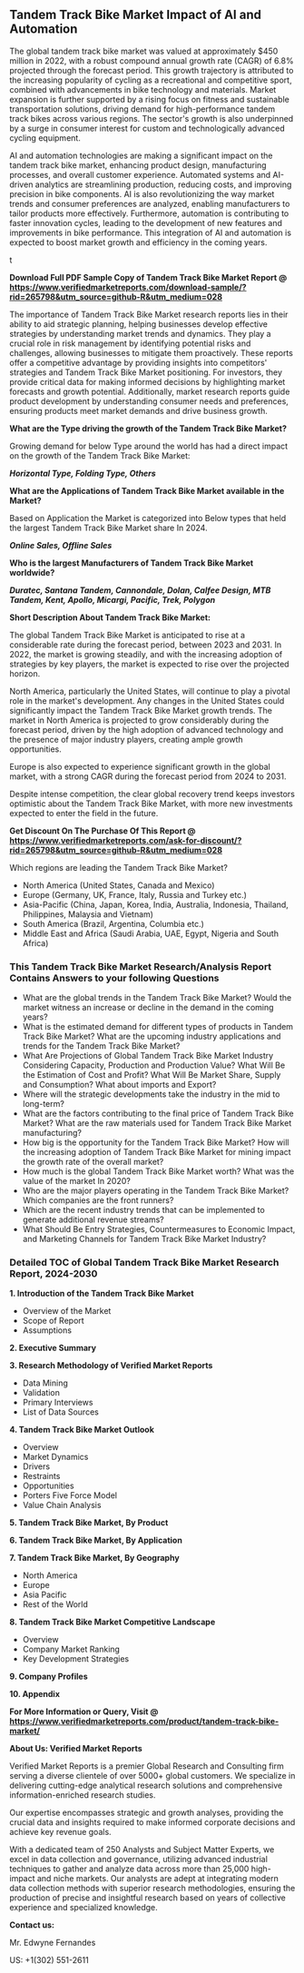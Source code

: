 <h2>Tandem Track Bike Market Impact of AI and Automation</h2><p>The global tandem track bike market was valued at approximately $450 million in 2022, with a robust compound annual growth rate (CAGR) of 6.8% projected through the forecast period. This growth trajectory is attributed to the increasing popularity of cycling as a recreational and competitive sport, combined with advancements in bike technology and materials. Market expansion is further supported by a rising focus on fitness and sustainable transportation solutions, driving demand for high-performance tandem track bikes across various regions. The sector's growth is also underpinned by a surge in consumer interest for custom and technologically advanced cycling equipment.</p><p>AI and automation technologies are making a significant impact on the tandem track bike market, enhancing product design, manufacturing processes, and overall customer experience. Automated systems and AI-driven analytics are streamlining production, reducing costs, and improving precision in bike components. AI is also revolutionizing the way market trends and consumer preferences are analyzed, enabling manufacturers to tailor products more effectively. Furthermore, automation is contributing to faster innovation cycles, leading to the development of new features and improvements in bike performance. This integration of AI and automation is expected to boost market growth and efficiency in the coming years.</p>t</p><p id="" class=""><strong>Download Full PDF Sample Copy of Tandem Track Bike Market Report @ <a href="https://www.verifiedmarketreports.com/download-sample/?rid=265798&utm_source=github-R&utm_medium=028" target="_blank">https://www.verifiedmarketreports.com/download-sample/?rid=265798&utm_source=github-R&utm_medium=028</a></strong></p><p>The importance of&nbsp;Tandem Track Bike Market research reports lies in their ability to aid strategic planning, helping businesses develop effective strategies by understanding market trends and dynamics. They play a crucial role in risk management by identifying potential risks and challenges, allowing businesses to mitigate them proactively. These reports offer a competitive advantage by providing insights into competitors' strategies and Tandem Track Bike Market positioning. For investors, they provide critical data for making informed decisions by highlighting market forecasts and growth potential. Additionally, market research reports guide product development by understanding consumer needs and preferences, ensuring products meet market demands and drive business growth.</p><p><strong>What are the&nbsp;Type driving the growth of the Tandem Track Bike Market?</strong></p><p id="" class="">Growing demand for below Type around the world has had a direct impact on the growth of the Tandem Track Bike Market:</p><em><strong>Horizontal Type, Folding Type, Others</strong></em></p><strong>What are the&nbsp;Applications&nbsp;of Tandem Track Bike Market available in the Market?</strong></p><p id="" class="">Based on Application the Market is categorized into Below types that held the largest Tandem Track Bike Market share In 2024.</p><em><strong>Online Sales, Offline Sales</strong></em></p><strong>Who is the largest Manufacturers of Tandem Track Bike Market worldwide?</strong></p><p><em><strong>Duratec, Santana Tandem, Cannondale, Dolan, Calfee Design, MTB Tandem, Kent, Apollo, Micargi, Pacific, Trek, Polygon</strong></em></p><p id="" class=""><strong>Short Description About Tandem Track Bike Market:</strong></p><p>The global Tandem Track Bike Market is anticipated to rise at a considerable rate during the forecast period, between 2023 and 2031. In 2022, the market is growing steadily, and with the increasing adoption of strategies by key players, the market is expected to rise over the projected horizon.</p><p>North America, particularly the United States, will continue to play a pivotal role in the market's development. Any changes in the United States could significantly impact the Tandem Track Bike Market growth trends. The market in North America is projected to grow considerably during the forecast period, driven by the high adoption of advanced technology and the presence of major industry players, creating ample growth opportunities.</p><p>Europe is also expected to experience significant growth in the global market, with a strong CAGR during the forecast period from 2024 to 2031.</p><p>Despite intense competition, the clear global recovery trend keeps investors optimistic about the Tandem Track Bike Market, with more new investments expected to enter the field in the future.</p><p id="" class=""><strong>Get Discount On The Purchase Of This Report @ <a href="https://www.verifiedmarketreports.com/ask-for-discount/?rid=265798&utm_source=github-R&utm_medium=028" target="_blank">https://www.verifiedmarketreports.com/ask-for-discount/?rid=265798&utm_source=github-R&utm_medium=028</a></strong></p>Which regions are leading the Tandem Track Bike Market?</p><ul><li>North America (United States, Canada and Mexico)</li><li>Europe (Germany, UK, France, Italy, Russia and Turkey etc.)</li><li>Asia-Pacific (China, Japan, Korea, India, Australia, Indonesia, Thailand, Philippines, Malaysia and Vietnam)</li><li>South America (Brazil, Argentina, Columbia etc.)</li><li>Middle East and Africa (Saudi Arabia, UAE, Egypt, Nigeria and South Africa)</li></ul><h3 id="" class="">This Tandem Track Bike Market Research/Analysis Report Contains Answers to your following Questions</h3><ul><li>What are the global trends in the Tandem Track Bike Market? Would the market witness an increase or decline in the demand in the coming years?</li><li>What is the estimated demand for different types of products in Tandem Track Bike Market? What are the upcoming industry applications and trends for the Tandem Track Bike Market?</li><li>What Are Projections of Global Tandem Track Bike Market Industry Considering Capacity, Production and Production Value? What Will Be the Estimation of Cost and Profit? What Will Be Market Share, Supply and Consumption? What about imports and Export?</li><li>Where will the strategic developments take the industry in the mid to long-term?</li><li>What are the factors contributing to the final price of Tandem Track Bike Market? What are the raw materials used for Tandem Track Bike Market manufacturing?</li><li>How big is the opportunity for the Tandem Track Bike Market? How will the increasing adoption of Tandem Track Bike Market for mining impact the growth rate of the overall market?</li><li>How much is the global Tandem Track Bike Market worth? What was the value of the market In 2020?</li><li>Who are the major players operating in the Tandem Track Bike Market? Which companies are the front runners?</li><li>Which are the recent industry trends that can be implemented to generate additional revenue streams?</li><li>What Should Be Entry Strategies, Countermeasures to Economic Impact, and Marketing Channels for Tandem Track Bike Market Industry?</li></ul><h3 id="" class="">Detailed TOC of Global Tandem Track Bike Market Research Report, 2024-2030</h3><p id="" class=""><strong>1. Introduction of the Tandem Track Bike Market</strong></p><ul><li>Overview of the Market</li><li>Scope of Report</li><li>Assumptions</li></ul><p id="" class=""><strong>2. Executive Summary</strong></p><p id="" class=""><strong>3. Research Methodology of Verified Market Reports</strong></p><ul><li>Data Mining</li><li>Validation</li><li>Primary Interviews</li><li>List of Data Sources</li></ul><p id="" class=""><strong>4. Tandem Track Bike Market Outlook</strong></p><ul><li>Overview</li><li>Market Dynamics</li><li>Drivers</li><li>Restraints</li><li>Opportunities</li><li>Porters Five Force Model</li><li>Value Chain Analysis</li></ul><p id="" class=""><strong>5. Tandem Track Bike Market, By Product</strong></p><p id="" class=""><strong>6. Tandem Track Bike Market, By Application</strong></p><p id="" class=""><strong>7. Tandem Track Bike Market, By Geography</strong></p><ul><li>North America</li><li>Europe</li><li>Asia Pacific</li><li>Rest of the World</li></ul><p id="" class=""><strong>8. Tandem Track Bike Market Competitive Landscape</strong></p><ul><li>Overview</li><li>Company Market Ranking</li><li>Key Development Strategies</li></ul><p id="" class=""><strong>9. Company Profiles</strong></p><p id="" class=""><strong>10. Appendix</strong></p><p id="" class=""><strong>For More Information or Query, Visit @ <a href="https://www.verifiedmarketreports.com/product/tandem-track-bike-market/" target="_blank">https://www.verifiedmarketreports.com/product/tandem-track-bike-market/</a></strong></p><p id="" class=""><strong>About Us: Verified Market Reports</strong></p><p id="" class="">Verified Market Reports is a premier Global Research and Consulting firm serving a diverse clientele of over 5000+ global customers. We specialize in delivering cutting-edge analytical research solutions and comprehensive information-enriched research studies.</p><p id="" class="">Our expertise encompasses strategic and growth analyses, providing the crucial data and insights required to make informed corporate decisions and achieve key revenue goals.</p><p id="" class="">With a dedicated team of 250 Analysts and Subject Matter Experts, we excel in data collection and governance, utilizing advanced industrial techniques to gather and analyze data across more than 25,000 high-impact and niche markets. Our analysts are adept at integrating modern data collection methods with superior research methodologies, ensuring the production of precise and insightful research based on years of collective experience and specialized knowledge.</p><p id="" class=""><strong>Contact us:</strong></p><p id="" class="">Mr. Edwyne Fernandes</p><p id="" class="">US: +1(302) 551-2611</p>